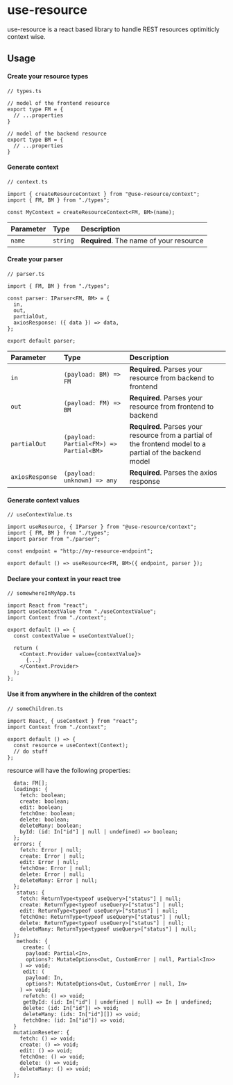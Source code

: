 # use-resource

use-resource is a react based library to handle REST resources optimiticly context wise.

## Usage

#### Create your resource types

```
// types.ts

// model of the frontend resource
export type FM = {
  // ...properties
}

// model of the backend resource
export type BM = {
  // ...properties
}

```

#### Generate context

```
// context.ts

import { createResourceContext } from "@use-resource/context";
import { FM, BM } from "./types";

const MyContext = createResourceContext<FM, BM>(name);

```

| Parameter | Type     | Description                             |
| :-------- | :------- | :-------------------------------------- |
| `name`    | `string` | **Required**. The name of your resource |

#### Create your parser

```
// parser.ts

import { FM, BM } from "./types";

const parser: IParser<FM, BM> = {
  in,
  out,
  partialOut,
  axiosResponse: ({ data }) => data,
};

export default parser;
```

| Parameter       | Type                                    | Description                                                                                               |
| :-------------- | :-------------------------------------- | :-------------------------------------------------------------------------------------------------------- |
| `in`            | `(payload: BM) => FM`                   | **Required**. Parses your resource from backend to frontend                                               |
| `out`           | `(payload: FM) => BM`                   | **Required**. Parses your resource from frontend to backend                                               |
| `partialOut`    | `(payload: Partial<FM>) => Partial<BM>` | **Required**. Parses your resource from a partial of the frontend model to a partial of the backend model |
| `axiosResponse` | `(payload: unknown) => any`             | **Required**. Parses the axios response                                                                   |

#### Generate context values

```
// useContextValue.ts

import useResource, { IParser } from "@use-resource/context";
import { FM, BM } from "./types";
import parser from "./parser";

const endpoint = "http://my-resource-endpoint";

export default () => useResource<FM, BM>({ endpoint, parser });

```

#### Declare your context in your react tree

```
// somewhereInMyApp.ts

import React from "react";
import useContextValue from "./useContextValue";
import Context from "./context";

export default () => {
  const contextValue = useContextValue();

  return (
    <Context.Provider value={contextValue}>
      {...}
    </Context.Provider>
  );
};

```

#### Use it from anywhere in the children of the context

```
// someChildren.ts

import React, { useContext } from "react";
import Context from "./context";

export default () => {
  const resource = useContext(Context);
  // do stuff
};

```

resource will have the following properties:

```
  data: FM[];
  loadings: {
    fetch: boolean;
    create: boolean;
    edit: boolean;
    fetchOne: boolean;
    delete: boolean;
    deleteMany: boolean;
    byId: (id: In["id"] | null | undefined) => boolean;
  };
  errors: {
    fetch: Error | null;
    create: Error | null;
    edit: Error | null;
    fetchOne: Error | null;
    delete: Error | null;
    deleteMany: Error | null;
  };
   status: {
    fetch: ReturnType<typeof useQuery>["status"] | null;
    create: ReturnType<typeof useQuery>["status"] | null;
    edit: ReturnType<typeof useQuery>["status"] | null;
    fetchOne: ReturnType<typeof useQuery>["status"] | null;
    delete: ReturnType<typeof useQuery>["status"] | null;
    deleteMany: ReturnType<typeof useQuery>["status"] | null;
  };
   methods: {
     create: (
      payload: Partial<In>,
      options?: MutateOptions<Out, CustomError | null, Partial<In>>
    ) => void;
     edit: (
      payload: In,
      options?: MutateOptions<Out, CustomError | null, In>
    ) => void;
     refetch: () => void;
     getById: (id: In["id"] | undefined | null) => In | undefined;
     delete: (id: In["id"]) => void;
     deleteMany: (ids: In["id"][]) => void;
     fetchOne: (id: In["id"]) => void;
  }
  mutationReseter: {
    fetch: () => void;
    create: () => void;
    edit: () => void;
    fetchOne: () => void;
    delete: () => void;
    deleteMany: () => void;
  };
```

